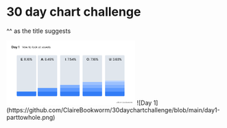 # 30 day chart challenge
^^ as the title suggests

<img src="https://github.com/ClaireBookworm/30daychartchallenge/blob/main/day1-vowels-claire.png" alt="day 1 screentime" width="300"/>
![Day 1](https://github.com/ClaireBookworm/30daychartchallenge/blob/main/day1-parttowhole.png)
